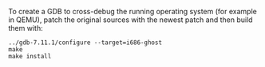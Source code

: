 To create a GDB to cross-debug the running operating system (for example
in QEMU), patch the original sources with the newest patch and then build
them with:

	../gdb-7.11.1/configure --target=i686-ghost
	make
	make install